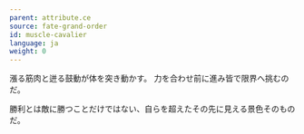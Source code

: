 ```yaml
---
parent: attribute.ce
source: fate-grand-order
id: muscle-cavalier
language: ja
weight: 0
---
```


漲る筋肉と迸る鼓動が体を突き動かす。
力を合わせ前に進み皆で限界へ挑むのだ。

勝利とは敵に勝つことだけではない、自らを超えたその先に見える景色そのものだ。
